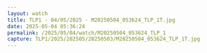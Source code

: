 ```yaml
---
layout: watch
title: TLP1 - 04/05/2025 - M20250504_053624_TLP_1T.jpg
date: 2025-05-04 05:36:24
permalink: /2025/05/04/watch/M20250504_053624_TLP_1
capture: TLP1/2025/202505/20250503/M20250504_053624_TLP_1T.jpg
---
```

